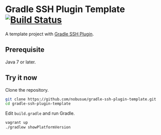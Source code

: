 Gradle SSH Plugin Template [![Build Status](https://travis-ci.org/gradle-ssh-plugin/template.svg?branch=master)](https://travis-ci.org/gradle-ssh-plugin/template)
==========================

A template project with [Gradle SSH Plugin](https://github.com/int128/gradle-ssh-plugin).


Prerequisite
------------

Java 7 or later.


Try it now
----------

Clone the repository.

```bash
git clone https://github.com/nobusue/gradle-ssh-plugin-template.git
cd gradle-ssh-plugin-template
```

Edit `build.gradle` and run Gradle.

```bash
vagrant up
./gradlew showPlatformVersion
```
